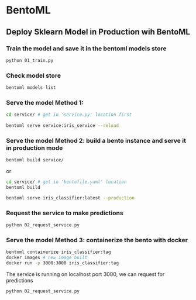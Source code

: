 # BentoML
## Deploy Sklearn Model in Production wih BentoML

### Train the model and save it in the bentoml models store
```bash
python 01_train.py
```  

### Check model store
```bash
bentoml models list
```  

### Serve the model Method 1: 
```bash
cd service/ # get in 'service.py' location first
   
bentoml serve service:iris_service --reload
```
### Serve the model Method 2: build a bento instance and serve it in production mode
```bash 
bentoml build service/ 
```
or
```bash
cd service/ # get in 'bentofile.yaml' location 
bentoml build 
```
```bash
bentoml serve iris_classifier:latest --production
```
### Request the service to  make predictions
```bash
python 02_request_service.py 
```

### Serve the model Method 3: containerize the bento with docker
```bash
bentoml containerize iris_classifier:tag 
docker images # new image built 
docker run -p 3000:3000 iris_classifier:tag 
```

The service is running on localhost port 3000, we can request for predictions
```bash
python 02_request_service.py 
```